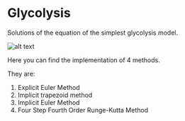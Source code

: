 # Glycolysis
Solutions of the equation of the simplest glycolysis model.

![alt text](https://github.com/ilkoch008/Glycolysis/task.png "The equation of the simplest glycolysis model")

Here you can find the implementation of 4 methods.

They are:
  1. Explicit Euler Method
  2. Implicit trapezoid method
  3. Implicit Euler Method
  4. Four Step Fourth Order Runge-Kutta Method
